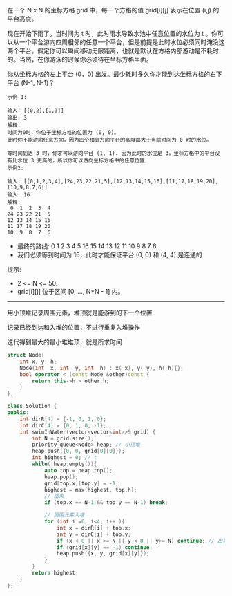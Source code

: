 在一个 N x N 的坐标方格 grid 中，每一个方格的值 grid[i][j] 表示在位置 (i,j) 的平台高度。

现在开始下雨了。当时间为 t 时，此时雨水导致水池中任意位置的水位为 t 。你可以从一个平台游向四周相邻的任意一个平台，但是前提是此时水位必须同时淹没这两个平台。假定你可以瞬间移动无限距离，也就是默认在方格内部游动是不耗时的。当然，在你游泳的时候你必须待在坐标方格里面。

你从坐标方格的左上平台 (0，0) 出发。最少耗时多久你才能到达坐标方格的右下平台 (N-1, N-1)？

```case
示例 1:

输入: [[0,2],[1,3]]
输出: 3
解释:
时间为0时，你位于坐标方格的位置为 (0, 0)。
此时你不能游向任意方向，因为四个相邻方向平台的高度都大于当前时间为 0 时的水位。

等时间到达 3 时，你才可以游向平台 (1, 1). 因为此时的水位是 3，坐标方格中的平台没有比水位 3 更高的，所以你可以游向坐标方格中的任意位置
示例2:

输入: [[0,1,2,3,4],[24,23,22,21,5],[12,13,14,15,16],[11,17,18,19,20],[10,9,8,7,6]]
输入: 16
解释:
 0  1  2  3  4
24 23 22 21  5
12 13 14 15 16
11 17 18 19 20
10  9  8  7  6
```

- 最终的路线: 0 1 2 3 4 5 16 15 14 13 12 11 10  9  8  7  6
- 我们必须等到时间为 16，此时才能保证平台 (0, 0) 和 (4, 4) 是连通的

提示:

- 2 <= N <= 50.
- grid[i][j] 位于区间 [0, ..., N*N - 1] 内。

---

用小顶堆记录周围元素，堆顶就是能游到的下一个位置

记录已经到达和入堆的位置，不进行重复入堆操作

迭代得到最大的最小堆堆顶，就是所求时间

```cpp
struct Node{
    int x, y, h;
    Node(int _x, int _y, int _h) : x(_x), y(_y), h(_h){};
    bool operator < (const Node &other)const {
        return this->h > other.h;
    }
};

class Solution {
public:
    int dirR[4] = {-1, 0, 1, 0};
    int dirC[4] = {0, 1, 0, -1};
    int swimInWater(vector<vector<int>>& grid) {
        int N = grid.size();
        priority_queue<Node> heap; // 小顶堆
        heap.push({0, 0, grid[0][0]});
        int highest = 0; // t
        while(!heap.empty()){
            auto top = heap.top();
            heap.pop();
            grid[top.x][top.y] = -1;
            highest = max(highest, top.h);
            // 结束
            if (top.x == N-1 && top.y == N-1) break;

            // 周围元素入堆
            for (int i =0; i<4; i++ ){
                int x = dirR[i] + top.x;
                int y = dirC[i] + top.y;
                if (x < 0 || x >= N || y < 0 || y>= N) continue; // 出界
                if (grid[x][y] == -1) continue;
                heap.push({x, y, grid[x][y]});
            }
        }
        return highest;
    }
};
```
